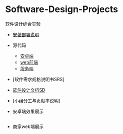 # Software-Design-Projects
软件设计综合实验

- [安装部署说明](https://github.com/ssad2019/Software-Design-Projects/blob/master/%E5%AE%89%E8%A3%85%E9%83%A8%E7%BD%B2%E8%AF%B4%E6%98%8E.md)

- 源代码
   - [安卓端](https://github.com/ssad2019/EE_easyeat_app)
   - [web前端](https://github.com/ssad2019/web-client)
   - [服务端](https://github.com/ssad2019/Web-Server-Side)
- [软件需求规格说明书SRS]
  
- [软件设计文档SD](https://github.com/ssad2019/Software-Design-Projects/blob/master/%E8%BD%AF%E4%BB%B6%E8%AE%BE%E8%AE%A1%E6%96%87%E6%A1%A3(SDS).md)

- [小组分工与贡献率说明]

- 安卓端效果展示

![]()


- 商家web端展示

![]()
